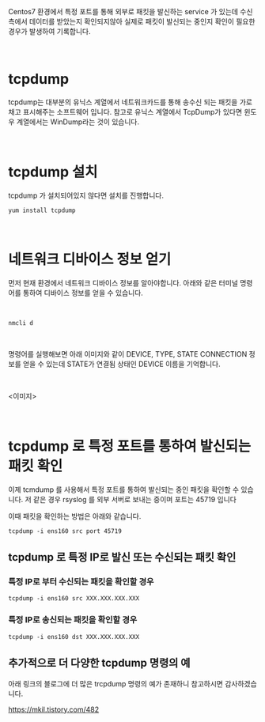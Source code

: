 Centos7 환경에서 특정 포트를 통해 외부로 패킷을 발신하는 service 가 있는데 수신측에서 데이터를 받았는지 확인되지않아 실제로 패킷이 발신되는 중인지 확인이 필요한 경우가 발생하여 기록합니다.


</br>

# tcpdump
tcpdump는 대부분의 유닉스 계열에서 네트워크카드를 통해 송수신 되는 패킷을 가로채고 표시해주는 소프트웨어 입니다.
참고로 유닉스 계열에서 TcpDump가 있다면 윈도우 계열에서는 WinDump라는 것이 있습니다.


</br>

# tcpdump 설치
tcpdump 가 설치되어있지 않다면 설치를 진행합니다.
~~~shell
yum install tcpdump
~~~

</br>

# 네트워크 디바이스 정보 얻기
먼저 현재 환경에서 네트워크 디바이스 정보를 알아야합니다.
아래와 같은 터미널 명령어를 통하여 디바이스 정보를 얻을 수 있습니다.

</br>

~~~shell
nmcli d
~~~

</br>

명령어를 실행해보면 아래 이미지와 같이 DEVICE, TYPE, STATE CONNECTION 정보를 얻을 수 있는데 STATE가 연결됨 상태인 DEVICE 이름을 기억합니다.

</br>


<이미지>

</br>


# tcpdump 로 특정 포트를 통하여 발신되는 패킷 확인
이제 tcmdump 를 사용해서  특정 포트를 통하여 발신되는 중인 패킷을 확인할 수 있습니다.
저 같은 경우 rsyslog 를 외부 서버로 보내는 중이며 포트는 45719 입니다
</br>

이때 패킷을 확인하는 방법은 아래와 같습니다.
~~~shell
tcpdump -i ens160 src port 45719
~~~

## tcpdump 로 특정 IP로 발신 또는 수신되는 패킷 확인

### 특정 IP로 부터 수신되는 패킷을 확인할 경우
~~~shell
tcpdump -i ens160 src XXX.XXX.XXX.XXX
~~~
### 특정 IP로 송신되는 패킷을 확인할 경우
~~~shell
tcpdump -i ens160 dst XXX.XXX.XXX.XXX
~~~

## 추가적으로 더 다양한 tcpdump 명령의 예
아래 링크의 블로그에 더 많은 trcpdump 명령의 예가 존재하니 참고하시면 감사하겠습니다.

https://mkil.tistory.com/482






